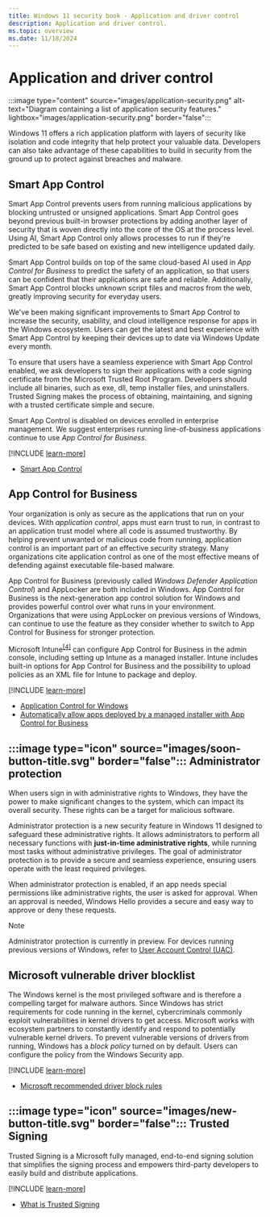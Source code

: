 ```yaml
---
title: Windows 11 security book - Application and driver control
description: Application and driver control.
ms.topic: overview
ms.date: 11/18/2024
---
```


# Application and driver control

:::image type="content" source="images/application-security.png" alt-text="Diagram containing a list of application security features." lightbox="images/application-security.png" border="false":::

Windows 11 offers a rich application platform with layers of security like isolation and code integrity that help protect your valuable data. Developers can also take advantage of these
capabilities to build in security from the ground up to protect against breaches and malware.

## Smart App Control

Smart App Control prevents users from running malicious applications by blocking untrusted or unsigned applications. Smart App Control goes beyond previous built-in browser protections by adding another layer of security that is woven directly into the core of the OS at the process level. Using AI, Smart App Control only allows processes to run if they're predicted to be safe based on existing and new intelligence updated daily.

Smart App Control builds on top of the same cloud-based AI used in *App Control for Business* to predict the safety of an application, so that users can be confident that their applications are safe and reliable. Additionally, Smart App Control blocks unknown script files and macros from the web, greatly improving security for everyday users.

We've been making significant improvements to Smart App Control to increase the security, usability, and cloud intelligence response for apps in the Windows ecosystem. Users can get the latest and best experience with Smart App Control by keeping their devices up to date via Windows Update every month.

To ensure that users have a seamless experience with Smart App Control enabled, we ask developers to sign their applications with a code signing certificate from the Microsoft Trusted Root Program. Developers should include all binaries, such as exe, dll, temp installer files, and uninstallers. Trusted Signing makes the process of obtaining, maintaining, and signing with a trusted certificate simple and secure.

Smart App Control is disabled on devices enrolled in enterprise management. We suggest enterprises running line-of-business applications continue to use *App Control for Business*.

[!INCLUDE [learn-more](includes/learn-more.md)]

- [Smart App Control][LINK-1]

## App Control for Business

Your organization is only as secure as the applications that run on your devices. With *application control*, apps must earn trust to run, in contrast to an application trust model where all code is assumed trustworthy. By helping prevent unwanted or malicious code from running, application control is an important part of an effective security strategy. Many organizations cite application control as one of the most effective means of defending against executable file-based malware.

App Control for Business (previously called *Windows Defender Application Control*) and AppLocker are both included in Windows. App Control for Business is the next-generation app control solution for Windows and provides powerful control over what runs in your environment. Organizations that were using AppLocker on previous versions of Windows, can continue to use the feature as they consider whether to switch to App Control for Business for stronger protection.

Microsoft Intune<sup>[\[4\]](conclusion.md#footnote4)</sup> can configure App Control for Business in the admin console, including setting up Intune as a managed installer. Intune includes built-in options for App Control for Business and the possibility to upload policies as an XML file for Intune to package and deploy.

[!INCLUDE [learn-more](includes/learn-more.md)]

- [Application Control for Windows][LINK-2]
- [Automatically allow apps deployed by a managed installer with App Control for Business][LINK-3]

## :::image type="icon" source="images/soon-button-title.svg" border="false"::: Administrator protection

When users sign in with administrative rights to Windows, they have the power to make significant changes to the system, which can impact its overall security. These rights can be a target for malicious software.

Administrator protection is a new security feature in Windows 11 designed to safeguard these administrative rights. It allows administrators to perform all necessary functions with **just-in-time administrative rights**, while running most tasks without administrative privileges. The goal of administrator protection is to provide a secure and seamless experience, ensuring users operate with the least required privileges.

When administrator protection is enabled, if an app needs special permissions like administrative rights, the user is asked for approval. When an approval is needed, Windows Hello provides a secure and easy way to approve or deny these requests.

> [!NOTE]
> Administrator protection is currently in preview. For devices running previous versions of Windows, refer to [User Account Control (UAC)][LINK-5].

## Microsoft vulnerable driver blocklist

The Windows kernel is the most privileged software and is therefore a compelling target for malware authors. Since Windows has strict requirements for code running in the kernel, cybercriminals commonly exploit vulnerabilities in kernel drivers to get access. Microsoft works with ecosystem partners to constantly identify and respond to potentially vulnerable kernel drivers. To prevent vulnerable versions of drivers from running, Windows has a *block policy* turned on by default. Users can configure the policy from the Windows Security app.

[!INCLUDE [learn-more](includes/learn-more.md)]

- [Microsoft recommended driver block rules][LINK-4]

## :::image type="icon" source="images/new-button-title.svg" border="false"::: Trusted Signing

Trusted Signing is a Microsoft fully managed, end-to-end signing solution that simplifies the signing process and empowers third-party developers to easily build and distribute applications.

[!INCLUDE [learn-more](includes/learn-more.md)]

- [What is Trusted Signing](/azure/trusted-signing/overview)

<!--links-->

[LINK-1]: /windows/apps/develop/smart-app-control/overview
[LINK-2]: /windows/security/application-security/application-control/windows-defender-application-control/wdac
[LINK-3]: /windows/security/application-security/application-control/app-control-for-business/design/configure-authorized-apps-deployed-with-a-managed-installer
[LINK-4]: /windows/security/threat-protection/windows-defender-application-control/microsoft-recommended-driver-block-rules
[LINK-5]: /windows/security/identity-protection/user-account-control/how-user-account-control-works

